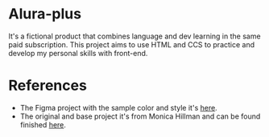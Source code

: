 # Alura-plus
It's a fictional product that combines language and dev learning in the same paid subscription.
This project aims to use HTML and CCS to practice and develop my personal skills with front-end.

# References
* The Figma project with the sample color and style it's [here](https://www.figma.com/file/9EoK4pbBwd7yRuJpt4blkc/Alura-Plus---Layout?type=design&mode=design&t=ZNQmzRyhcjMhNiEi-1).
* The original and base project it's from Monica Hillman and can be found finished [here](https://github.com/alura-cursos/aluraplus/tree/aula04).
